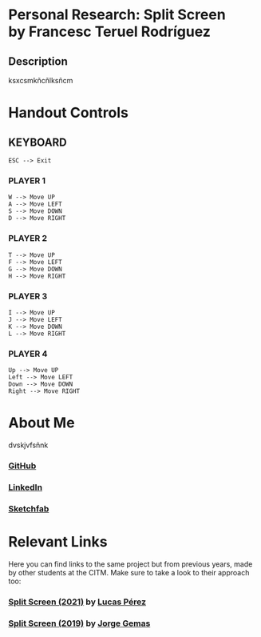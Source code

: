 # Personal Research: Split Screen <br> by Francesc Teruel Rodríguez

## Description

ksxcsmkñcñlksñcm

# Handout Controls

## KEYBOARD ##

    ESC --> Exit
	
  ### PLAYER 1
  
    W --> Move UP
    A --> Move LEFT
    S --> Move DOWN
    D --> Move RIGHT
  
  ### PLAYER 2
  
    T --> Move UP
    F --> Move LEFT
    G --> Move DOWN
    H --> Move RIGHT
  
  ### PLAYER 3
  
    I --> Move UP
    J --> Move LEFT
    K --> Move DOWN
    L --> Move RIGHT
  
  ### PLAYER 4
  
    Up --> Move UP
    Left --> Move LEFT
    Down --> Move DOWN
    Right --> Move RIGHT

# About Me

dvskjvfsñnk

### [GitHub](https://github.com/francesctr4)
### [LinkedIn](https://www.linkedin.com/in/francesc-teruel-rodr%C3%ADguez-916bab231/)
### [Sketchfab](https://sketchfab.com/francesctr4)

# Relevant Links

Here you can find links to the same project but from previous years, made by other students at the CITM. Make sure to take a look to their approach too:

### [Split Screen (2021)](https://lucaspg14.github.io/Split-Screen/) by [Lucas Pérez](https://github.com/LucasPG14)

### [Split Screen (2019)](https://jorgegh2.github.io/Split-screen/) by [Jorge Gemas](https://github.com/jorgegh2)
